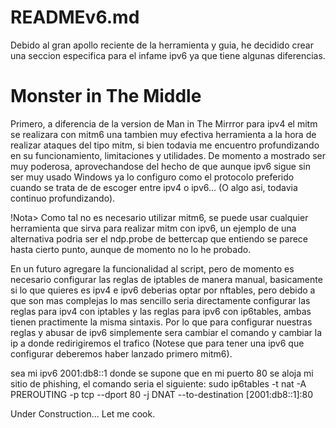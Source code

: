 # READMEv6.md

Debido al gran apollo reciente de la herramienta y guia, he decidido crear una seccion especifica para el infame ipv6 ya que tiene algunas diferencias.

# Monster in The Middle
Primero, a diferencia de la version de Man in The Mirrror para ipv4 el mitm se realizara con mitm6 una tambien muy efectiva herramienta a la hora de realizar ataques del tipo mitm, si bien todavia me encuentro profundizando en su funcionamiento, limitaciones y utilidades.
De momento a mostrado ser muy poderosa, aprovechandose del hecho de que aunque ipv6 sigue sin ser muy usado Windows ya lo configuro como el protocolo preferido cuando se trata de de escoger entre ipv4 o ipv6... (O algo asi, todavia continuo profundizando).

!Nota> Como tal no es necesario utilizar mitm6, se puede usar cualquier herramienta que sirva para realizar mitm con ipv6, un ejemplo de una alternativa podria ser el ndp.probe de bettercap que entiendo se parece hasta cierto punto, aunque de momento no lo he probado.

En un futuro agregare la funcionalidad al script, pero de momento es necesario configurar las reglas de iptables de manera manual, basicamente si lo que quieres es ipv4 e ipv6 deberias optar por nftables, pero debido a que son mas complejas lo mas sencillo seria
directamente configurar las reglas para ipv4 con iptables y las reglas para ipv6 con ip6tables, ambas tienen practimente la misma sintaxis. Por lo que para configurar nuestras reglas y abusar de ipv6 simplemente sera cambiar el comando y cambiar la ip a donde redirigiremos
el trafico (Notese que para tener una ipv6 que configurar deberemos haber lanzado primero mitm6).

sea mi ipv6 2001:db8::1 donde se supone que en mi puerto 80 se aloja mi sitio de phishing, el comando seria el siguiente:
sudo ip6tables -t nat -A PREROUTING -p tcp --dport 80 -j DNAT --to-destination [2001:db8::1]:80

Under Construction... Let me cook.
